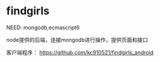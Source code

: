 # findgirls

NEED:
mongodb,ecmascript6

node提供的后端，连接mongodb进行操作，提供页面和接口

客户端程序：
https://github.com/kc910521/findgirls_android
